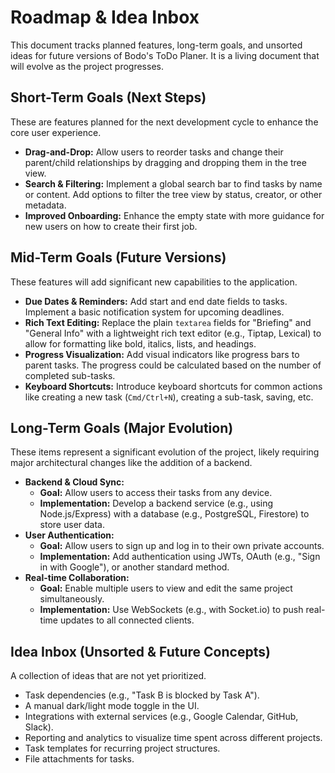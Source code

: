 # Roadmap & Idea Inbox

This document tracks planned features, long-term goals, and unsorted ideas for future versions of Bodo's ToDo Planer. It is a living document that will evolve as the project progresses.

## Short-Term Goals (Next Steps)

These are features planned for the next development cycle to enhance the core user experience.

-   **Drag-and-Drop:** Allow users to reorder tasks and change their parent/child relationships by dragging and dropping them in the tree view.
-   **Search & Filtering:** Implement a global search bar to find tasks by name or content. Add options to filter the tree view by status, creator, or other metadata.
-   **Improved Onboarding:** Enhance the empty state with more guidance for new users on how to create their first job.

## Mid-Term Goals (Future Versions)

These features will add significant new capabilities to the application.

-   **Due Dates & Reminders:** Add start and end date fields to tasks. Implement a basic notification system for upcoming deadlines.
-   **Rich Text Editing:** Replace the plain `textarea` fields for "Briefing" and "General Info" with a lightweight rich text editor (e.g., Tiptap, Lexical) to allow for formatting like bold, italics, lists, and headings.
-   **Progress Visualization:** Add visual indicators like progress bars to parent tasks. The progress could be calculated based on the number of completed sub-tasks.
-   **Keyboard Shortcuts:** Introduce keyboard shortcuts for common actions like creating a new task (`Cmd/Ctrl+N`), creating a sub-task, saving, etc.

## Long-Term Goals (Major Evolution)

These items represent a significant evolution of the project, likely requiring major architectural changes like the addition of a backend.

-   **Backend & Cloud Sync:**
    -   **Goal:** Allow users to access their tasks from any device.
    -   **Implementation:** Develop a backend service (e.g., using Node.js/Express) with a database (e.g., PostgreSQL, Firestore) to store user data.
-   **User Authentication:**
    -   **Goal:** Allow users to sign up and log in to their own private accounts.
    -   **Implementation:** Add authentication using JWTs, OAuth (e.g., "Sign in with Google"), or another standard method.
-   **Real-time Collaboration:**
    -   **Goal:** Enable multiple users to view and edit the same project simultaneously.
    -   **Implementation:** Use WebSockets (e.g., with Socket.io) to push real-time updates to all connected clients.

## Idea Inbox (Unsorted & Future Concepts)

A collection of ideas that are not yet prioritized.

-   Task dependencies (e.g., "Task B is blocked by Task A").
-   A manual dark/light mode toggle in the UI.
-   Integrations with external services (e.g., Google Calendar, GitHub, Slack).
-   Reporting and analytics to visualize time spent across different projects.
-   Task templates for recurring project structures.
-   File attachments for tasks.
